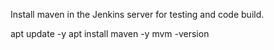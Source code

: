 Install maven in the Jenkins server for testing and code build.

apt update -y
apt install maven -y
mvm -version
